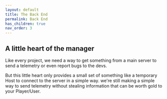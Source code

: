 ```yaml
---
layout: default
title: The Back End
permalink: Back End
has_children: true
nav_order: 3
---
```


## A little heart of the manager

Like every project, we need a way to get something from a main server to send a telemetry or even report bugs to the devs.

But this little heart only provides a small set of something like a temporary Host to connect to the server in a simple way. we're still making a simple way to send telemetry without stealing information that can be worth gold to your Player/User.